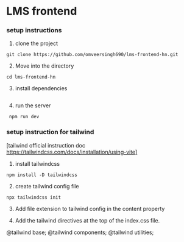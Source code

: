 # LMS frontend

### setup instructions

1. clone the project 

```
git clone https://github.com/omveersingh690/lms-frontend-hn.git

```

2. Move into the directory

```
cd lms-frontend-hn

```

3. install dependencies 

``` npm i
```

4. run the server

```
 npm run dev
 ```

 ### setup instruction for tailwind

 [tailwind official instruction doc  https://tailwindcss.com/docs/installation/using-vite]

 1. install tailwindcss 
 ```
 npm install -D tailwindcss

 ```

 2. create tailwind config file
 ```
 npx tailwindcss init
 ```

 3. Add file extension to tailwind config in the content property 

 4. Add  the tailwind directives at the top of the index.css file.

 @tailwind base;
 @tailwind components;
 @tailwind utilities;
 
